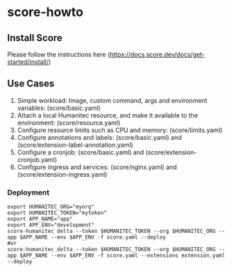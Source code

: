 # score-howto

## Install Score
Please follow the instructions here (https://docs.score.dev/docs/get-started/install/)

## Use Cases
1. Simple workload: Image, custom command, args and environment variables: (score/basic.yaml)
1. Attach a local Humanitec resource, and make it available to the environment: (score/resource.yaml)
1. Configure resource limits such as CPU and memory: (score/limits.yaml)
1. Configure annotations and labels: (score/basic.yaml) and (score/extension-label-annotation.yaml)
1. Configure a cronjob: (score/basic.yaml) and (score/extension-cronjob.yaml)
1. Configure ingress and services: (score/nginx.yaml) and (score/extension-ingress.yaml)

### Deployment
```
export HUMANITEC_ORG="myorg"
export HUMANITEC_TOKEN="mytoken"
export APP_NAME="app"
export APP_ENV="development"
score-humanitec delta --token $HUMANITEC_TOKEN --org $HUMANITEC_ORG --app $APP_NAME --env $APP_ENV -f score.yaml --deploy
#or
score-humanitec delta --token $HUMANITEC_TOKEN --org $HUMANITEC_ORG --app $APP_NAME --env $APP_ENV -f score.yaml --extensions extension.yaml --deploy
```
